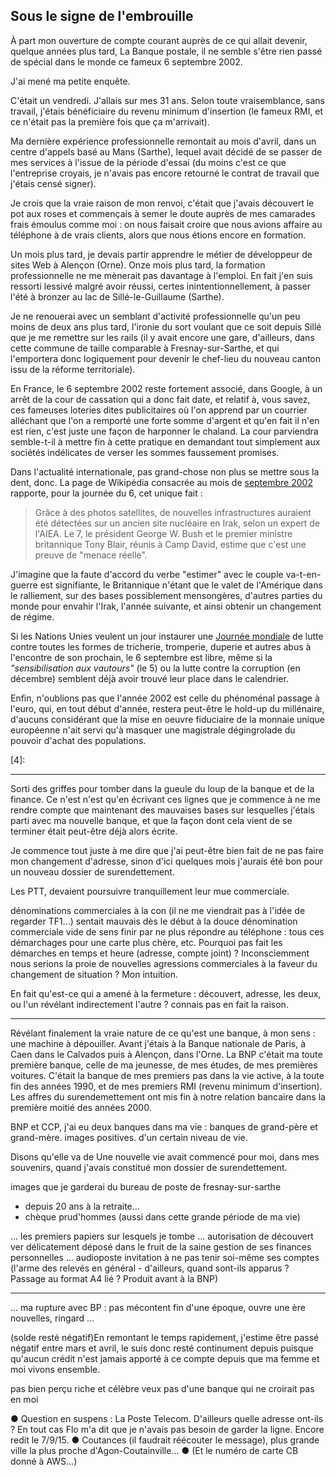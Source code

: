 ## Sous le signe de l'embrouille

À part mon ouverture de compte courant auprès de ce qui allait devenir, quelque années plus tard, La Banque postale, il ne semble s'être rien passé de spécial dans le monde ce fameux 6 septembre 2002.

J'ai mené ma petite enquête.

C'était un vendredi. J'allais sur mes 31 ans. Selon toute vraisemblance, sans travail, j'étais bénéficiaire du revenu minimum d'insertion (le fameux RMI, et ce n'était pas la première fois que ça m'arrivait).

Ma dernière expérience professionnelle remontait au mois d'avril, dans un centre d'appels basé au Mans (Sarthe), lequel avait décidé de se passer de mes services à l'issue de la période d'essai (du moins c'est ce que l'entreprise croyais, je n'avais pas encore retourné le contrat de travail que j'étais censé signer).

Je crois que la vraie raison de mon renvoi, c'était que j'avais découvert le pot aux roses et commençais à semer le doute auprès de mes camarades frais émoulus comme moi : on nous faisait croire que nous avions affaire au téléphone à de vrais clients, alors que nous étions encore en formation.

Un mois plus tard, je devais partir apprendre le métier de développeur de sites Web à Alençon (Orne). Onze mois plus tard, la formation professionnelle ne me mènerait pas davantage à l'emploi. En fait j'en suis ressorti lessivé malgré avoir réussi, certes inintentionnellement, à passer l'été à bronzer au lac de Sillé-le-Guillaume (Sarthe).

Je ne renouerai avec un semblant d'activité professionnelle qu'un peu moins de deux ans plus tard, l'ironie du sort voulant que ce soit depuis Sillé que je me remettre sur les rails (il y avait encore une gare, d'ailleurs, dans cette commune de taille comparable à Fresnay-sur-Sarthe, et qui l'emportera donc logiquement pour devenir le chef-lieu du nouveau canton issu de la réforme territoriale).

En France, le 6 septembre 2002 reste fortement associé, dans Google, à un arrêt de la cour de cassation qui a donc fait date, et relatif à, vous savez, ces fameuses loteries dites publicitaires où l'on apprend par un courrier alléchant que l'on a remporté une forte somme d'argent et qu'en fait il n'en est rien, c'est juste une façon de harponner le chaland. La cour parviendra semble-t-il à mettre fin à cette pratique en demandant tout simplement aux sociétés indélicates de verser les sommes faussement promises.

Dans l'actualité internationale, pas grand-chose non plus se mettre sous la dent, donc. La page de Wikipédia consacrée au mois de [septembre 2002][1] rapporte, pour la journée du 6, cet unique fait :

> Grâce à des photos satellites, de nouvelles infrastructures auraient été détectées sur un ancien site nucléaire en Irak, selon un expert de l'AIEA. Le 7, le président George W. Bush et le premier ministre britannique Tony Blair, réunis à Camp David, estime que c'est une preuve de "menace réelle".

[1]: https://fr.wikipedia.org/wiki/Septembre_2002

J'imagine que la faute d'accord du verbe "estimer" avec le couple va-t-en-guerre est signifiante, le Britannique n'étant que le valet de l'Amérique dans le ralliement, sur des bases possiblement mensongères, d'autres parties du monde pour envahir l'Irak, l'année suivante, et ainsi obtenir un changement de régime.

Si les Nations Unies veulent un jour instaurer une [Journée mondiale][3] de lutte contre toutes les formes de tricherie, tromperie, duperie et autres abus à l'encontre de son prochain, le 6 septembre est libre, même si la *"sensibilisation aux vautours"* (le 5) ou la lutte contre la corruption (en décembre) semblent déjà avoir trouvé leur place dans le calendrier.

[3]: http://www.journee-mondiale.com/les-journees-mondiales.htm

Enfin, n'oublions pas que l'année 2002 est celle du phénoménal passage à l'euro, qui, en tout début d'année, restera peut-être le hold-up du millénaire, d'aucuns considérant que la mise en oeuvre fiduciaire de la monnaie unique européenne n'ait servi qu'à masquer une magistrale dégingrolade du pouvoir d'achat des populations.

[4]: 

***

Sorti des griffes pour tomber dans la gueule du loup de la banque et de la finance.
Ce n'est n'est qu'en écrivant ces lignes que je commence à ne me rendre compte que maintenant des mauvaises bases sur lesquelles j'étais parti avec ma nouvelle banque, et que la façon dont cela vient de se terminer était peut-être déjà alors écrite.

Je commence tout juste à me dire que j'ai peut-être bien fait de ne pas faire mon changement d'adresse, sinon d'ici quelques mois j'aurais été bon pour un nouveau dossier de surendettement.

Les PTT, devaient poursuivre tranquillement leur mue commerciale. 

dénominations commerciales à la con (il ne me viendrait pas à l'idée de regarder TF1...)
sentait mauvais dès le début à la douce dénomination commerciale vide de sens
finir par ne plus répondre au téléphone : tous ces démarchages pour une carte plus chère, etc. Pourquoi pas fait les démarches en temps et heure (adresse, compte joint) ? Inconsciemment nous serions la proie de nouvelles agressions commerciales à la faveur du changement de situation ? Mon intuition.

En fait qu'est-ce qui a amené à la fermeture : découvert, adresse, les deux, ou l'un révélant indirectement l'autre ? connais pas en fait la raison.

***

Révélant finalement la vraie nature de ce qu'est une banque, à mon sens : une machine à dépouiller. Avant j'étais à la Banque nationale de Paris, à Caen dans le Calvados puis à Alençon, dans l'Orne. La BNP c'était ma toute première banque, celle de ma jeunesse, de mes études, de mes premières voitures. C'était la banque de mes premiers pas dans la vie active, à la toute fin des années 1990, et de mes premiers RMI (revenu minimum d'insertion). Les affres du surendemettement ont mis fin à notre relation bancaire dans la première moitié des années 2000.

BNP et CCP, j'ai eu deux banques dans ma vie : banques de grand-père et grand-mère. images positives. d'un certain niveau de vie.

Disons qu'elle va de Une nouvelle vie avait commencé pour moi, dans mes souvenirs, quand j'avais constitué mon dossier de surendettement. 

images que je garderai du bureau de poste de fresnay-sur-sarthe
- depuis 20 ans à la retraite...
- chèque prud'hommes (aussi dans cette grande période de ma vie)

... les premiers papiers sur lesquels je tombe ... autorisation de découvert ver délicatement déposé dans le fruit de la saine gestion de ses finances personnelles ... audioposte invitation à ne pas tenir soi-même ses comptes (l'arme des relevés en général - d'ailleurs, quand sont-ils apparus ? Passage au format A4 lié ? Produit avant à la BNP)

***

... ma rupture avec BP : pas mécontent fin d'une époque, ouvre une ère nouvelles, ringard ...

(solde resté négatif)En remontant le temps rapidement, j'estime être passé négatif entre mars et avril, le suis donc resté continument depuis puisque qu'aucun crédit n'est jamais apporté à ce compte depuis que ma femme et moi vivons ensemble. 

pas bien perçu riche et célèbre
veux pas d'une banque qui ne croirait pas en moi

● Question en suspens : La Poste Telecom. D'ailleurs quelle adresse ont-ils ? En tout cas Flo m'a dit que je n'avais pas besoin de garder la ligne. Encore redit le 7/9/15. ● Coutances (il faudrait réécouter le message), plus grande ville la plus proche d'Agon-Coutainville... ● (Et le numéro de carte CB donné à AWS...)
